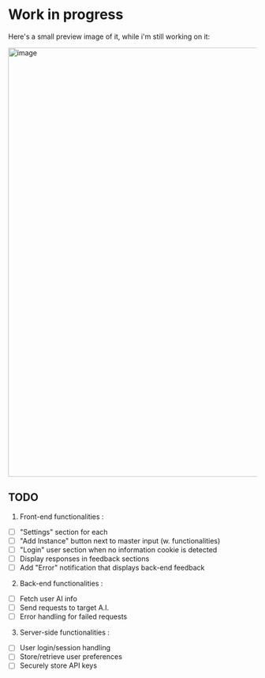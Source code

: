 # Work in progress

Here's a small preview image of it, while i'm still working on it:

<img width="1534" height="868" alt="image" src="https://github.com/user-attachments/assets/e2f00792-1c3a-4c13-b2b9-4b303a8bb5da" />

## TODO

1. Front-end functionalities :
- [ ] "Settings" section for each 
- [ ] "Add Instance" button next to master input (w. functionalities)
- [ ] "Login" user section when no information cookie is detected  
- [ ] Display responses in feedback sections
- [ ] Add "Error" notification that displays back-end feedback
2. Back-end functionalities :
- [ ] Fetch user AI info
- [ ] Send requests to target A.I.
- [ ] Error handling for failed requests
3. Server-side functionalities :
- [ ] User login/session handling
- [ ] Store/retrieve user preferences
- [ ] Securely store API keys
